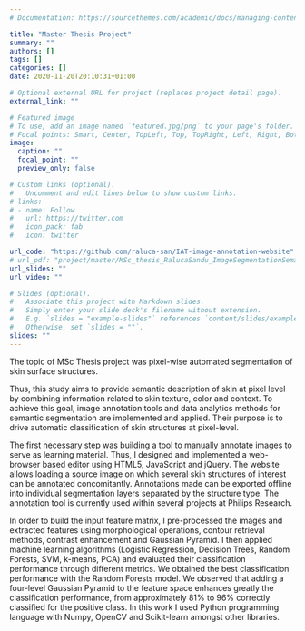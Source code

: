```yaml
---
# Documentation: https://sourcethemes.com/academic/docs/managing-content/

title: "Master Thesis Project"
summary: ""
authors: []
tags: []
categories: []
date: 2020-11-20T20:10:31+01:00

# Optional external URL for project (replaces project detail page).
external_link: ""

# Featured image
# To use, add an image named `featured.jpg/png` to your page's folder.
# Focal points: Smart, Center, TopLeft, Top, TopRight, Left, Right, BottomLeft, Bottom, BottomRight.
image:
  caption: ""
  focal_point: ""
  preview_only: false

# Custom links (optional).
#   Uncomment and edit lines below to show custom links.
# links:
# - name: Follow
#   url: https://twitter.com
#   icon_pack: fab
#   icon: twitter

url_code: "https://github.com/raluca-san/IAT-image-annotation-website"
# url_pdf: "project/master/MSc_thesis_RalucaSandu_ImageSegmentationSemanticDescription.pdf"
url_slides: ""
url_video: ""

# Slides (optional).
#   Associate this project with Markdown slides.
#   Simply enter your slide deck's filename without extension.
#   E.g. `slides = "example-slides"` references `content/slides/example-slides.md`.
#   Otherwise, set `slides = ""`.
slides: ""
---
```

The topic of MSc Thesis project was pixel-wise automated segmentation of skin surface structures.

Thus,  this  study  aims  to  provide semantic description of skin at pixel level by combining information related to skin texture, color and
context.  To  achieve  this  goal,  image  annotation  tools  and  data  analytics  methods  for  semantic
segmentation are implemented and applied. Their purpose is to drive automatic classification of skin
structures at pixel-level.

The first necessary step was building a tool to manually annotate images to serve as learning material. Thus, I
designed and implemented a web-browser based editor using HTML5, JavaScript and jQuery. The website allows
loading a source image on which several skin structures of interest can be annotated concomitantly. Annotations
made  can  be  exported  offline  into  individual  segmentation  layers  separated  by  the  structure  type.  The
annotation tool is currently used within several projects at Philips Research.

In order to build the input feature matrix, I pre-processed the images and extracted features using morphological
operations, contour retrieval methods, contrast enhancement and Gaussian Pyramid. I then applied machine
learning algorithms (Logistic Regression, Decision Trees, Random Forests, SVM, k-means, PCA) and evaluated
their classification performance through different metrics. We obtained the best classification performance with
the  Random  Forests  model.  We  observed  that  adding  a  four-level  Gaussian  Pyramid  to  the  feature  space
enhances greatly the classification  performance, from approximately 81% to 96% correctly classified for the
positive class. In this work I used Python programming language with Numpy, OpenCV and Scikit-learn amongst
other libraries.  
